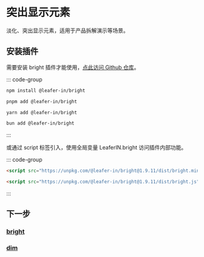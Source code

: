 # 突出显示元素

淡化、突出显示元素，适用于产品拆解演示等场景。

## 安装插件

需要安装 bright 插件才能使用，[点此访问 Github 仓库](https://github.com/leaferjs/leafer-in/tree/main/packages/bright)。

::: code-group

```sh [npm]
npm install @leafer-in/bright
```

```sh [pnpm]
pnpm add @leafer-in/bright
```

```sh [yarn]
yarn add @leafer-in/bright
```

```sh [bun]
bun add @leafer-in/bright
```

:::

或通过 script 标签引入，使用全局变量 LeaferIN.bright 访问插件内部功能。

::: code-group

```html [bright.min]
<script src="https://unpkg.com/@leafer-in/bright@1.9.11/dist/bright.min.js"></script>
```

```html [bright]
<script src="https://unpkg.com/@leafer-in/bright@1.9.11/dist/bright.js"></script>
```

<!-- https://unpkg.com 无法访问时，可替换为 https://cdn.jsdelivr.net/npm -->

:::

## 下一步

### [bright](/reference/UI/bright.md)

### [dim](/reference/UI/dim.md)
